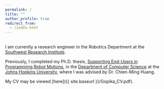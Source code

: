 ```yaml
---
permalink: /
title: ""
author_profile: true
redirect_from:
  - /index.html
---
```

<br/>
I am currently a research engineer in the Robotics Department at the <a href="https://robotics.swri.org/">Southwest Research Institute</a>. 

Previously, I completed my Ph.D. thesis, <a href ="https://jscholarship.library.jhu.edu/handle/1774.2/69511">Supporting End-Users in Programming Robot Motions</a>, in the <a href ="https://www.cs.jhu.edu/">Department of Computer Science</a> at the <a href="https://www.jhu.edu/">Johns Hopkins University</a>, where I was advised by Dr. Chien-Ming Huang. 

My CV may be viewed  [here]({{ site.baseurl }}/Gopika_CV.pdf).
